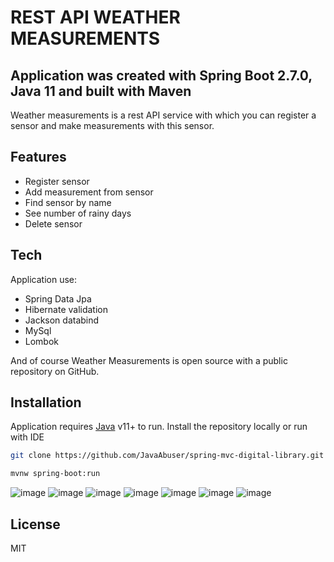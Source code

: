 # REST API WEATHER MEASUREMENTS
## Application was created with Spring Boot 2.7.0, Java 11 and built with Maven

Weather measurements is a rest API service with which you can register a sensor and make measurements with this sensor.

## Features

- Register sensor
- Add measurement from sensor
- Find sensor by name
- See number of rainy days
- Delete sensor

## Tech

Application use:

- Spring Data Jpa
- Hibernate validation
- Jackson databind
- MySql
- Lombok

And of course Weather Measurements is open source with a public repository on GitHub.

## Installation

Application requires [Java](https://www.oracle.com/java/technologies/downloads/#java11) v11+ to run.
Install the repository locally or run with IDE

```sh
git clone https://github.com/JavaAbuser/spring-mvc-digital-library.git
```
```sh
mvnw spring-boot:run
```
![image](https://user-images.githubusercontent.com/43775453/176567067-0f42fd41-723a-493e-af03-1d8f8d27a8e3.png)
![image](https://user-images.githubusercontent.com/43775453/176566675-dfc41266-8823-45e4-8daf-93db9460a2e5.png)
![image](https://user-images.githubusercontent.com/43775453/176566988-a26c8f92-f4f9-49a6-b8c0-7f30ea1aa9c4.png)
![image](https://user-images.githubusercontent.com/43775453/176568163-8b50c491-7b11-436e-bad2-5e1e995b32bb.png)
![image](https://user-images.githubusercontent.com/43775453/176567528-22803bed-97b7-48a5-ba9a-f0a89035a3f7.png)
![image](https://user-images.githubusercontent.com/43775453/176566893-2dbbdf24-c5d9-4a1d-b154-ceae56263e02.png)
![image](https://user-images.githubusercontent.com/43775453/176566926-bd284ea5-4762-4065-866d-c18cb4d57af5.png)

## License

MIT
